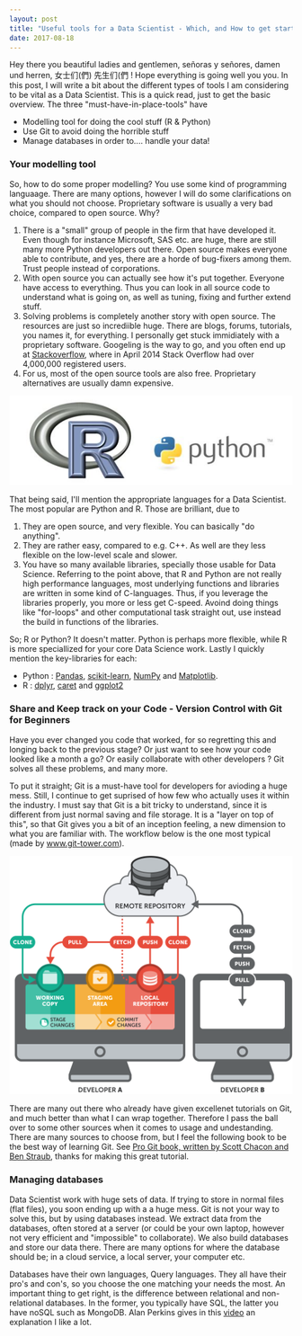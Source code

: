 ```yaml
---
layout: post
title: "Useful tools for a Data Scientist - Which, and How to get startet?"
date: 2017-08-18
---
```


Hey there you beautiful ladies and gentlemen, señoras y señores, damen und herren, 女士们(們) 先生们(們 ! Hope everything is going well you you. In this post, I will write a bit about the different types of tools I am considering to be vital as a Data Scientist. This is a quick read, just to get the basic overview. The three "must-have-in-place-tools" have
* Modelling tool for doing the cool stuff (R & Python)
* Use Git to avoid doing the horrible stuff
* Manage databases in order to.... handle your data!


### Your modelling tool

So, how to do some proper modelling? You use some kind of programming languaage. There are many options, however I will do some clarifications on what you should not choose. Proprietary software is usually a very bad choice, compared to open source. Why? 
1. There is a "small" group of people in the firm that have developed it. Even though for instance Microsoft, SAS etc. are huge, there are still many more Python developers out there. Open source makes everyone able to contribute, and yes, there are a horde of bug-fixers among them. Trust people instead of corporations. 
2. With open source you can actually see how it's put together. Everyone have access to everything. Thus you can look in all source code to understand what is going on, as well as tuning, fixing and further extend stuff.
2. Solving problems is completely another story with open source. The resources are just so incrediible huge. There are blogs, forums, tutorials, you names it, for everything. I personally get stuck immidiately with a proprietary software. Googeling is the way to go, and you often end up at [Stackoverflow](https://stackoverflow.com/), where in April 2014 Stack Overflow had over 4,000,000 registered users.
1. For us, most of the open source tools are also free. Proprietary alternatives are usually damn expensive. 

![center](/figs/2017-08-18-Data-Scientist-Tools/R-vs-Python-Data-Science-machine-learning.jpg)


That being said, I'll mention the appropriate languages for a Data Scientist. The most popular are Python and R. Those are brilliant, due to
1. They are open source, and very flexible. You can basically "do anything".
2. They are rather easy, compared to e.g. C++. As well are they less flexible on the low-level scale and slower. 
3. You have so many available libraries, specially those usable for Data Science. Referring to the point above, that R and Python are not really high performance languages, most underlying functions and libraries are written in some kind of C-languages. Thus, if you leverage the libraries properly, you more or less get C-speed. Avoind doing things like "for-loops" and other computational task straight out, use instead the build in functions of the libraries.

So; R or Python? It doesn't matter. Python is perhaps more flexible, while R is more speciallized for your core Data Science work. Lastly I quickly mention the key-libraries for each:
* Python : [Pandas](http://pandas.pydata.org/), [scikit-learn](http://scikit-learn.org/stable/sci),  [NumPy](http://www.numpy.org/) and [Matplotlib](https://matplotlib.org/).
* R : [dplyr](https://cran.r-project.org/web/packages/dplyr/index.html), [caret](http://topepo.github.io/caret/index.html) and [ggplot2](http://ggplot2.org/)

### Share and Keep track on your Code - Version Control with Git for Beginners

Have you ever changed you code that worked, for so regretting this and longing back to the previous stage? Or just want to see how your code looked like a month a go? Or easily collaborate with other developers ? Git solves all these problems, and many more.

To put it straight; Git is a must-have tool for developers for avioding a huge mess. Still, I continue to get suprised of how few who actually uses it within the industry. I must say that Git is a bit tricky to understand, since it is different from just normal saving and file storage. It is a "layer on top of this", so that Git gives you a bit of an inception feeling, a new dimension to what you are familiar with. The workflow below is the one most typical (made by www.git-tower.com).

![center](/figs/2017-08-18-Data-Scientist-Tools/basic-remote-workflow.png)

There are many out there who already have given excellenet tutorials on Git, and much better than what I can wrap together. Therefore I pass the ball over to some other sources when it comes to usage and undestanding. There are many sources to choose from, but I feel the following book to be the best way of learning Git. See [Pro Git book, written by Scott Chacon and Ben Straub](https://git-scm.com/book/en/v2/Getting-Started-About-Version-Control), thanks for making this great tutorial.




### Managing databases

Data Scientist work with huge sets of data. If trying to store in normal files (flat files), you soon ending up with a a huge mess. Git is not your way to solve this, but by using databases instead. We extract data from the databases, often stored at a server (or could be your own laptop, however not very efficient and "impossible" to collaborate). We also build databases and store our data there. There are many options for where the database should be; in a cloud service, a local server, your computer etc. 

Databases have their own languages, Query languages. They all have their pro's and con's, so you choose the one matching your needs the most. An important thing to get right, is the difference between relational and non-relational databases. In the former, you typically have SQL, the latter you have noSQL such as MongoDB. Alan Perkins gives in this [video](https://www.youtube.com/watch?v=XPqrY7YEs0A) an explanation I like a lot. 






